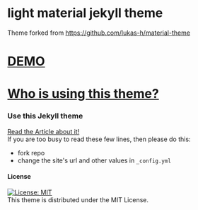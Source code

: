 # light material jekyll theme
Theme forked from https://github.com/lukas-h/material-theme

# [DEMO](http://himsel.me/material-theme)
# [Who is using this theme?](http://himsel.me/06-15-2017-Jekyll-themes.html)

### Use this Jekyll theme
[Read the Article about it!](http://himsel.me/material-theme/2016/09/19/use-my-jekyll-theme.html)  
If you are too busy to read these few lines, then please do this:  
- fork repo  
- change the site's url and other values in `_config.yml`  

#### License
[![License: MIT](https://img.shields.io/badge/License-MIT-yellow.svg)](https://opensource.org/licenses/MIT)  
This theme is distributed under the MIT License.
